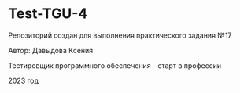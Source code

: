 # Test-TGU-4
Репозиторий создан для выполнения практического задания №17 

Автор: Давыдова Ксения

Тестировщик программного обеспечения - старт в профессии

2023 год
